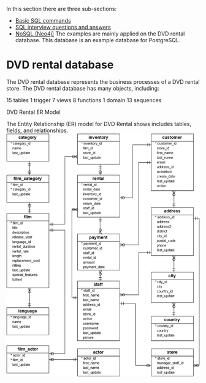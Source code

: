 In this section there are three sub-sections:
- [Basic SQL commands](https://github.com/lohraspco/data-science-old/blob/master/SQL/sql_codes.md) 
- [SQL interview questions and answers](https://github.com/lohraspco/data-science-old/blob/master/SQL/sql_interview_questions.md)
- [NoSQL (Neo4j)](https://github.com/lohraspco/data-science-old/blob/master/SQL/no_sql.md)
The examples are mainly applied on the DVD rental database. This database is an example database for PostgreSQL.

# DVD rental database

The DVD rental database represents the business processes of a DVD rental store. The DVD rental database has many objects, including:

15 tables
1 trigger
7 views
8 functions
1 domain
13 sequences

DVD Rental ER Model

 The Entity Relationship (ER) model for DVD Rental shows includes tables, fields, and relationships.
![plot](../media/dvd-rental-sample-database-diagram.png)


